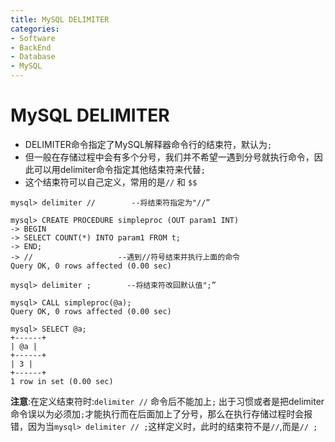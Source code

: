 ```yaml
---
title: MySQL DELIMITER
categories:
- Software
- BackEnd
- Database
- MySQL
---
```

# MySQL DELIMITER

- DELIMITER命令指定了MySQL解释器命令行的结束符，默认为`;`
- 但一般在存储过程中会有多个分号，我们并不希望一遇到分号就执行命令，因此可以用delimiter命令指定其他结束符来代替`;`
- 这个结束符可以自己定义，常用的是`//` 和 `$$`

```mysql
mysql> delimiter //        --将结束符指定为"//”

mysql> CREATE PROCEDURE simpleproc (OUT param1 INT)
-> BEGIN
-> SELECT COUNT(*) INTO param1 FROM t;
-> END;
-> //                   --遇到//符号结束并执行上面的命令
Query OK, 0 rows affected (0.00 sec)

mysql> delimiter ;        --将结束符改回默认值";”

mysql> CALL simpleproc(@a);
Query OK, 0 rows affected (0.00 sec)

mysql> SELECT @a;
+------+
| @a |
+------+
| 3 |
+------+
1 row in set (0.00 sec)

```

 **注意**:在定义结束符时:`delimiter //` 命令后不能加上`;`  出于习惯或者是把delimiter命令误以为必须加`;`才能执行而在后面加上了分号，那么在执行存储过程时会报错，因为当`mysql> delimiter // ;`这样定义时，此时的结束符不是`//`,而是`// ;`